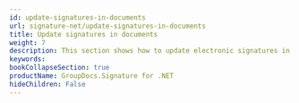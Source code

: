 ```yaml
---
id: update-signatures-in-documents
url: signature-net/update-signatures-in-documents
title: Update signatures in documents
weight: 7
description: This section shows how to update electronic signatures in the documents.
keywords: 
bookCollapseSection: true
productName: GroupDocs.Signature for .NET
hideChildren: False
---
```

